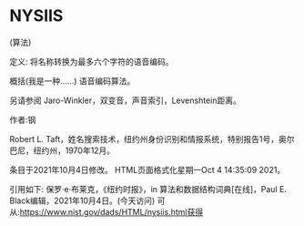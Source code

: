 # NYSIIS


(算法)



定义:
将名称转换为最多六个字符的语音编码。



概括(我是一种……)
语音编码算法。



另请参阅
Jaro-Winkler，双变音，声音索引，Levenshtein距离。


作者:钢


Robert L. Taft，姓名搜索技术，纽约州身份识别和情报系统，特别报告1号，奥尔巴尼，纽约州，1970年12月。








条目于2021年10月4日修改。
HTML页面格式化星期一Oct 4 14:35:09 2021。



引用如下:
保罗·e·布莱克，《纽约时报》，in
算法和数据结构词典[在线]，Paul E. Black编辑，2021年10月4日。(今天访问)
可从:https://www.nist.gov/dads/HTML/nysiis.html获得